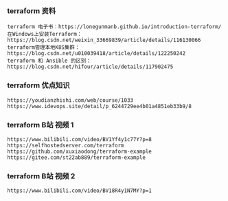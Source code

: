 ### terraform 资料 ###
```
terraform 电子书：https://lonegunmanb.github.io/introduction-terraform/
在Windows上安装Terraform：https://blog.csdn.net/weixin_33669839/article/details/116130066
terraform管理本地K8S集群：https://blog.csdn.net/u010039418/article/details/122250242
terraform 和 Ansible 的区别：https://blog.csdn.net/hifour/article/details/117902475
```

### terraform 优点知识 ###
```
https://youdianzhishi.com/web/course/1033
https://www.idevops.site/detail/p_6244729ee4b01a4851eb33b9/8
```

### terraform B站 视频 1 ### 
```
https://www.bilibili.com/video/BV1Yf4y1c77Y?p=8
https://selfhostedserver.com/terraform
https://github.com/xuxiaodong/terraform-example
https://gitee.com/st22ab889/terraform-example
```

### terraform B站 视频 2 ###
```
https://www.bilibili.com/video/BV18R4y1N7MY?p=1 
```